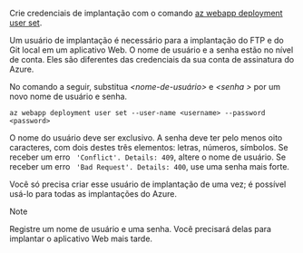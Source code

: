 Crie credenciais de implantação com o comando [az webapp deployment user set](/cli/azure/webapp/deployment/user#set).

Um usuário de implantação é necessário para a implantação do FTP e do Git local em um aplicativo Web. O nome de usuário e a senha estão no nível de conta. Eles são diferentes das credenciais da sua conta de assinatura do Azure.

No comando a seguir, substitua *\<nome-de-usuário>* e *\<senha >* por um novo nome de usuário e senha.

```azurecli-interactive
az webapp deployment user set --user-name <username> --password <password>
```

O nome do usuário deve ser exclusivo. A senha deve ter pelo menos oito caracteres, com dois destes três elementos: letras, números, símbolos. Se receber um erro ` 'Conflict'. Details: 409`, altere o nome de usuário. Se receber um erro ` 'Bad Request'. Details: 400`, use uma senha mais forte.

Você só precisa criar esse usuário de implantação de uma vez; é possível usá-lo para todas as implantações do Azure.

> [!NOTE]
> Registre um nome de usuário e uma senha. Você precisará delas para implantar o aplicativo Web mais tarde.
>
>